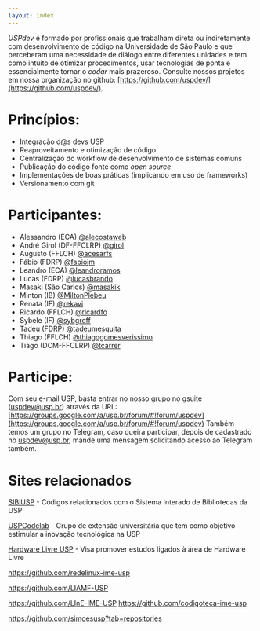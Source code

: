 ```yaml
---
layout: index
---
```


*USPdev* é formado por profissionais que trabalham direta ou indiretamente com desenvolvimento
de código na Universidade de São Paulo e que perceberam uma necessidade de diálogo entre 
diferentes unidades e tem como intuito de otimizar procedimentos, usar tecnologias de ponta e 
essencialmente tornar o *codar* mais prazeroso. Consulte nossos projetos em nossa organização
no github: [https://github.com/uspdev/](https://github.com/uspdev/). 

# Princípios:

 - Integração d@s devs USP
 - Reaproveitamento e otimização de código
 - Centralização do workflow de desenvolvimento de sistemas comuns
 - Publicação do código fonte como *open source*
 - Implementações de boas práticas (implicando em uso de frameworks)
 - Versionamento com git

# Participantes:

 - Alessandro (ECA) [@alecostaweb](https://github.com/alecostaweb)
 - André Girol (DF-FFCLRP) [@girol](https://github.com/girol)
 - Augusto (FFLCH) [@acesarfs](https://github.com/acesarfs)
 - Fábio (FDRP) [@fabiojm](https://github.com/fabiojm)
 - Leandro (ECA) [@leandroramos](https://github.com/leandroramos)
 - Lucas (FDRP) [@lucasbrando](https://github.com/lucasbrando)
 - Masaki (São Carlos) [@masakik](https://github.com/masakik) 
 - Minton (IB) [@MiltonPlebeu](https://github.com/MiltonPlebeu)
 - Renata (IF) [@rekavi](https://github.com/rekavi)
 - Ricardo (FFLCH) [@ricardfo](https://github.com/ricardfo)
 - Sybele (IF) [@sybgroff](https://github.com/sybgroff)
 - Tadeu (FDRP) [@tadeumesquita](https://github.com/tadeumesquita)
 - Thiago (FFLCH) [@thiagogomesverissimo](https://github.com/thiagogomesverissimo)
 - Tiago (DCM-FFCLRP) [@tcarrer](https://github.com/tcarrer)
 
# Participe: 
 
Com seu e-mail USP, basta entrar no nosso grupo no gsuite (uspdev@usp.br) através da URL:
[https://groups.google.com/a/usp.br/forum/#!forum/uspdev](https://groups.google.com/a/usp.br/forum/#!forum/uspdev)
Também temos um grupo no Telegram, caso queira participar, depois de cadastrado no uspdev@usp.br, 
mande uma mensagem solicitando acesso ao Telegram também. 

# Sites relacionados

[SIBiUSP](https://github.com/SIBiUSP) - Códigos relacionados com o Sistema Interado de Bibliotecas da USP

[USPCodelab](https://github.com/uspcodelab) - Grupo de extensão universitária que tem como objetivo estimular a inovação tecnológica na USP

[Hardware Livre USP](https://github.com/HardwareLivreUSP) - Visa promover estudos ligados à área de Hardware Livre


https://github.com/redelinux-ime-usp

https://github.com/LIAMF-USP

https://github.com/LInE-IME-USP
https://github.com/codigoteca-ime-usp

https://github.com/simoesusp?tab=repositories